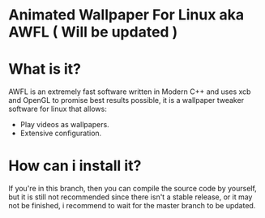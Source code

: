 # Animated Wallpaper For Linux aka AWFL ( Will be updated )

# What is it?
AWFL is an extremely fast software written in Modern C++ and uses xcb and OpenGL to promise best results possible, it is a wallpaper tweaker software for linux that allows:
- Play videos as wallpapers.
- Extensive configuration.

# How can i install it?
If you're in this branch, then you can compile the source code by yourself, but it is still not recommended since there isn't a stable release, or it may not be finished, i recommend to wait for the master branch to be updated.
